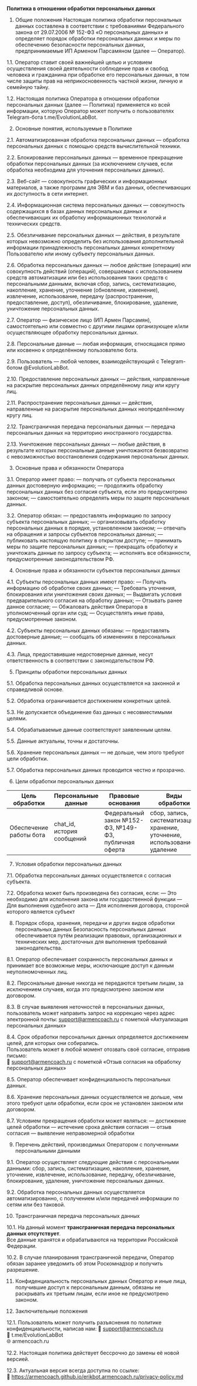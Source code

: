 <strong>Политика в отношении обработки персональных данных</strong>

1. Общие положения
Настоящая политика обработки персональных данных составлена в соответствии с требованиями Федерального закона от 29.07.2006 № 152-ФЗ «О персональных данных» и определяет порядок обработки персональных данных и меры по обеспечению безопасности персональных данных, предпринимаемые ИП Арменом Парсамяном (далее — Оператор).

1.1. Оператор ставит своей важнейшей целью и условием осуществления своей деятельности соблюдение прав и свобод человека и гражданина при обработке его персональных данных, в том числе защиты прав на неприкосновенность частной жизни, личную и семейную тайну.

1.2. Настоящая политика Оператора в отношении обработки персональных данных (далее — Политика) применяется ко всей информации, которую Оператор может получить о пользователях Telegram-бота t.me/EvolutionLabBot.

2. Основные понятия, используемые в Политике
   
2.1. Автоматизированная обработка персональных данных — обработка персональных данных с помощью средств вычислительной техники.

2.2. Блокирование персональных данных — временное прекращение обработки персональных данных (за исключением случаев, если обработка необходима для уточнения персональных данных).

2.3. Веб-сайт — совокупность графических и информационных материалов, а также программ для ЭВМ и баз данных, обеспечивающих их доступность в сети интернет.

2.4. Информационная система персональных данных — совокупность содержащихся в базах данных персональных данных и обеспечивающих их обработку информационных технологий и технических средств.

2.5. Обезличивание персональных данных — действия, в результате которых невозможно определить без использования дополнительной информации принадлежность персональных данных конкретному Пользователю или иному субъекту персональных данных.

2.6. Обработка персональных данных — любое действие (операция) или совокупность действий (операций), совершаемых с использованием средств автоматизации или без использования таких средств с персональными данными, включая сбор, запись, систематизацию, накопление, хранение, уточнение (обновление, изменение), извлечение, использование, передачу (распространение, предоставление, доступ), обезличивание, блокирование, удаление, уничтожение персональных данных.

2.7. Оператор — физическое лицо (ИП Армен Парсамян), самостоятельно или совместно с другими лицами организующее и/или осуществляющее обработку персональных данных.

2.8. Персональные данные — любая информация, относящаяся прямо или косвенно к определённому пользователю бота.

2.9. Пользователь — любой человек, взаимодействующий с Telegram-ботом @EvolutionLabBot.

2.10. Предоставление персональных данных — действия, направленные на раскрытие персональных данных определённому лицу или кругу лиц.

2.11. Распространение персональных данных — действия, направленные на раскрытие персональных данных неопределённому кругу лиц.

2.12. Трансграничная передача персональных данных — передача персональных данных на территорию иностранного государства.

2.13. Уничтожение персональных данных — любые действия, в результате которых персональные данные уничтожаются безвозвратно с невозможностью восстановления содержания персональных данных.

3. Основные права и обязанности Оператора
   
3.1. Оператор имеет право:
— получать от субъекта персональных данных достоверную информацию;
— продолжить обработку персональных данных без согласия субъекта, если это предусмотрено законом;
— самостоятельно определять меры по защите персональных данных.

3.2. Оператор обязан:
— предоставлять информацию по запросу субъекта персональных данных;
— организовывать обработку персональных данных в порядке, установленном законом;
— отвечать на обращения и запросы субъектов персональных данных;
— публиковать настоящую политику в открытом доступе;
— принимать меры по защите персональных данных;
— прекращать обработку и уничтожать данные по запросу субъекта;
— исполнять все обязанности, предусмотренные законодательством РФ.

4. Основные права и обязанности субъектов персональных данных
   
4.1. Субъекты персональных данных имеют право:
— Получать информацию об обработке своих данных;
— Требовать уточнения, блокирования или уничтожения своих данных;
— Выдвигать условия предварительного согласия на обработку данных;
— Отзывать ранее данное согласие;
— Обжаловать действия Оператора в уполномоченный орган или суд;
— Осуществлять иные права, предусмотренные законом.

4.2. Субъекты персональных данных обязаны:
— предоставлять достоверные данные;
— сообщать об изменениях в персональных данных.

4.3. Лица, предоставившие недостоверные данные, несут ответственность в соответствии с законодательством РФ.

5. Принципы обработки персональных данных
   
5.1. Обработка персональных данных осуществляется на законной и справедливой основе.

5.2. Обработка ограничивается достижением конкретных целей.

5.3. Не допускается объединение баз данных с несовместимыми целями.

5.4. Обрабатываемые данные соответствуют заявленным целям.

5.5. Данные актуальны, точны и достаточны.

5.6. Хранение персональных данных — не дольше, чем этого требуют цели обработки.

5.7. Обработка персональных данных проводится честно и прозрачно.

6. Цели обработки персональных данных

| Цель обработки | Персональные данные | Правовые основания | Виды обработки |
|----------------|---------------------|--------------------|------------------|
| Обеспечение работы бота | chat_id, история сообщений | Федеральный закон №152-ФЗ, №149-ФЗ, публичная оферта | сбор, запись, систематизация, хранение, уточнение, использование, удаление |

7. Условия обработки персональных данных
   
7.1. Обработка персональных данных осуществляется с согласия субъекта.

7.2. Обработка может быть произведена без согласия, если:
— Это необходимо для исполнения закона или государственной функции
— Для выполнения судебного акта
— Для исполнения договора, стороной которого является субъект

8. Порядок сбора, хранения, передачи и других видов обработки персональных данных
Безопасность персональных данных обеспечивается путём реализации правовых, организационных и технических мер, достаточных для выполнения требований законодательства.

8.1. Оператор обеспечивает сохранность персональных данных и принимает все возможные меры, исключающие доступ к данным неуполномоченных лиц.

8.2. Персональные данные никогда не передаются третьим лицам, за исключением случаев, когда это предусмотрено законом или договором.

8.3. В случае выявления неточностей в персональных данных, пользователь может направить запрос на коррекцию через адрес электронной почты: support@armencoach.ru с пометкой «Актуализация персональных данных»

8.4. Срок обработки персональных данных определяется достижением целей, для которых они собирались.  
Пользователь может в любой момент отозвать своё согласие, отправив письмо:  
📧 support@armencoach.ru с пометкой «Отзыв согласия на обработку персональных данных»

8.5. Оператор обеспечивает конфиденциальность персональных данных.

8.6. Хранение персональных данных осуществляется не дольше, чем этого требуют цели обработки, если срок не установлен законом или договором.

8.7. Условием прекращения обработки может являться:
— достижение целей обработки
— истечение срока действия согласия
— отзыв согласия
— выявление неправомерной обработки

9. Перечень действий, производимых Оператором с полученными персональными данными
    
9.1. Оператор осуществляет следующие действия с персональными данными:
сбор, запись, систематизацию, накопление, хранение, уточнение, извлечение, использование, передачу, обезличивание, блокирование, удаление, уничтожение персональных данных.

9.2. Обработка персональных данных осуществляется автоматизированно, с получением и/или передачей информации по сетям или без таковой.

10. Трансграничная передача персональных данных
    
10.1. На данный момент **трансграничная передача персональных данных отсутствует**.  
Все данные хранятся и обрабатываются на территории Российской Федерации.

10.2. В случае планирования трансграничной передачи, Оператор обязан заранее уведомить об этом Роскомнадзор и получить разрешение.

11. Конфиденциальность персональных данных
Оператор и иные лица, получившие доступ к персональным данным, обязаны не раскрывать их третьим лицам, если иное не предусмотрено законом.

12. Заключительные положения
    
12.1. Пользователь может получить разъяснения по политике конфиденциальности, написав нам:
📧 support@armencoach.ru  
💬 t.me/EvolutionLabBot  
🌐 armencoach.ru  

12.2. Настоящая политика действует бессрочно до замены её новой версией.

12.3. Актуальная версия всегда доступна по ссылке:  
🔗 https://armencoach.github.io/erikbot.armencoach.ru/privacy-policy.md 
